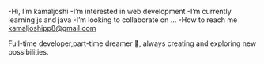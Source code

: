 -Hi, I’m kamaljoshi
-I’m interested in web development
-I’m currently learning js and java
-I’m looking to collaborate on ...
-How to reach me kamaljoshipp8@gmail.com

Full-time developer,part-time dreamer 💭, always creating and exploring new possibilities.
